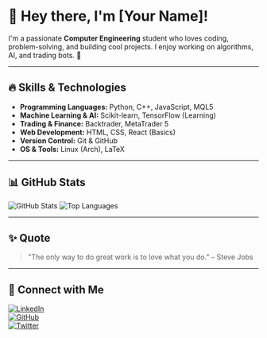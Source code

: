 # 👋 Hey there, I'm [Your Name]!

I'm a passionate **Computer Engineering** student who loves coding, problem-solving, and building cool projects. I enjoy working on algorithms, AI, and trading bots. 🚀

---

## 🔥 Skills & Technologies

- **Programming Languages:** Python, C++, JavaScript, MQL5
- **Machine Learning & AI:** Scikit-learn, TensorFlow (Learning)
- **Trading & Finance:** Backtrader, MetaTrader 5
- **Web Development:** HTML, CSS, React (Basics)
- **Version Control:** Git & GitHub
- **OS & Tools:** Linux (Arch), LaTeX

---

## 📊 GitHub Stats

![GitHub Stats](https://github-readme-stats.vercel.app/api?username=YourGitHubUsername&show_icons=true&theme=radical)
![Top Languages](https://github-readme-stats.vercel.app/api/top-langs/?username=YourGitHubUsername&layout=compact&theme=radical)

---

## ✨ Quote

> "The only way to do great work is to love what you do." – Steve Jobs

---

## 🔗 Connect with Me

[![LinkedIn](https://img.shields.io/badge/-LinkedIn-blue?style=flat-square&logo=linkedin)](https://www.linkedin.com/in/YourLinkedIn)  
[![GitHub](https://img.shields.io/badge/-GitHub-black?style=flat-square&logo=github)](https://github.com/YourGitHubUsername)  
[![Twitter](https://img.shields.io/badge/-Twitter-blue?style=flat-square&logo=twitter)](https://twitter.com/YourTwitter)
